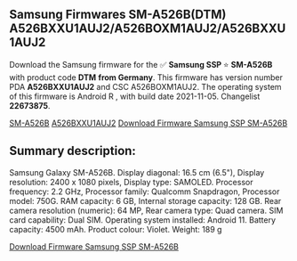 <h2>Samsung Firmwares SM-A526B(DTM) A526BXXU1AUJ2/A526BOXM1AUJ2/A526BXXU1AUJ2</h2>
Download the Samsung firmware for the ✅ <strong>Samsung SSP </strong> ⭐ <strong>SM-A526B</strong> with product code <strong>DTM</strong> <strong> from Germany</strong>. This firmware has version number PDA <strong>A526BXXU1AUJ2</strong> and CSC A526BOXM1AUJ2. The operating system of this firmware is Android R , with build date 2021-11-05. Changelist <strong>22673875</strong>.


[SM-A526B](https://samfirm.shop/samsung/model/SM-A526B)
[A526BXXU1AUJ2](https://samfirm.shop/samsung/pda/A526BXXU1AUJ2)
[Download Firmware Samsung SSP SM-A526B](https://samfirm.shop/samsung/firmware/472325)
<h2>Summary description:</h2>
<p>Samsung Galaxy SM-A526B. Display diagonal: 16.5 cm (6.5"), Display resolution: 2400 x 1080 pixels, Display type: SAMOLED. Processor frequency: 2.2 GHz, Processor family: Qualcomm Snapdragon, Processor model: 750G. RAM capacity: 6 GB, Internal storage capacity: 128 GB. Rear camera resolution (numeric): 64 MP, Rear camera type: Quad camera. SIM card capability: Dual SIM. Operating system installed: Android 11. Battery capacity: 4500 mAh. Product colour: Violet. Weight: 189 g</p>


[Download Firmware Samsung SSP SM-A526B](https://samfirm.shop/samsung/firmware/472325)
